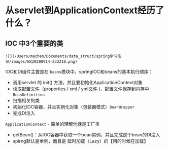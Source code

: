  #   从servlet到ApplicationContext经历了什么？



## IOC 中3个重要的类

 	![](/Users/machen/Documents/data_struct/spring学习笔记/images/WX20200914-232210.png)

 IOC和DI组件主要是在 `beans`模块中。springIOC和beans的基本执行顺序：

- 调用servlet 的 init() 方法，并且要初始化ApplicationContext对象
- 读取配置文件（properties / xml / yml文件 )，配置文件保存到内存中 `BeanDefinition`
- 扫描相关的类
- 初始化IOC容器，并且实例化对象（包装器模式）`BeanWrapper`
- 完成DI注入



`ApplicationContext` - 简单的理解他就是工厂类

- getBean()：从IOC容器中获取一个bean实例，并且完成这个bean的DI注入
- spirng默认是单例，而且是   延时加载（Lazy）的【用的时候在加载】